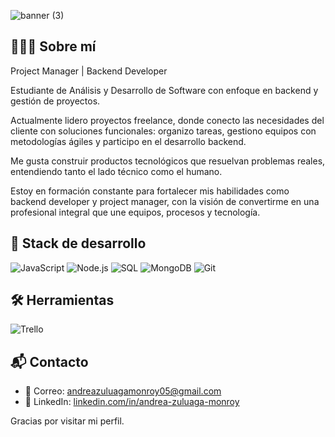 ![banner (3)](https://github.com/user-attachments/assets/454031c0-895e-4e22-a409-cefdce04200d)


## 👩🏻‍💻 Sobre mí

Project Manager | Backend Developer

Estudiante de Análisis y Desarrollo de Software con enfoque en backend y gestión de proyectos.

Actualmente lidero proyectos freelance, donde conecto las necesidades del cliente con soluciones funcionales: organizo tareas, gestiono equipos con metodologías ágiles y participo en el desarrollo backend.

Me gusta construir productos tecnológicos que resuelvan problemas reales, entendiendo tanto el lado técnico como el humano.

Estoy en formación constante para fortalecer mis habilidades como backend developer y project manager, con la visión de convertirme en una profesional integral que une equipos, procesos y tecnología.


## 🍃 Stack de desarrollo

![JavaScript](https://img.shields.io/badge/-JavaScript-F7DF1E?style=flat-square&logo=javascript&logoColor=white) 
![Node.js](https://img.shields.io/badge/-Node.js-8CC84B?style=flat-square&logo=node.js&logoColor=white) 
![SQL](https://img.shields.io/badge/-SQL-4479A1?style=flat-square&logo=postgresql&logoColor=white) 
![MongoDB](https://img.shields.io/badge/-MongoDB-47A248?style=flat-square&logo=mongodb&logoColor=white) 
![Git](https://img.shields.io/badge/-Git-F05032?style=flat-square&logo=git&logoColor=white)

## 🛠️ Herramientas

![Trello](https://img.shields.io/badge/-Trello-0079BF?style=flat-square&logo=trello&logoColor=white)

## 📬 Contacto

- 📧 Correo: [andreazuluagamonroy05@gmail.com](mailto:andreazuluagamonroy05@gmail.com)  
- 💼 LinkedIn: [linkedin.com/in/andrea-zuluaga-monroy](https://linkedin.com/in/andrea-zuluaga-monroy)

Gracias por visitar mi perfil.

